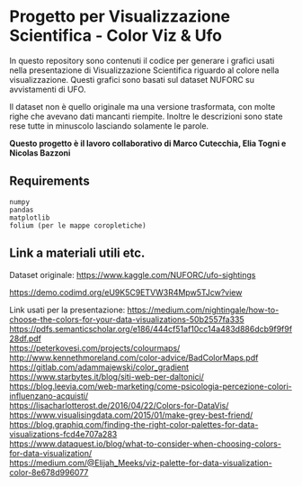 # Progetto per Visualizzazione Scientifica - Color Viz & Ufo
In questo repository sono contenuti il codice per generare i grafici usati nella presentazione di Visualizzazione Scientifica riguardo al colore nella visualizzazione. Questi grafici sono basati sul dataset NUFORC su avvistamenti di UFO.

Il dataset non è quello originale ma una versione trasformata, con molte righe che avevano dati mancanti riempite. Inoltre le descrizioni sono state rese tutte in minuscolo lasciando solamente le parole. 

**Questo progetto è il lavoro collaborativo di Marco Cutecchia, Elia Togni e Nicolas Bazzoni**

## Requirements

    numpy
    pandas
    matplotlib
    folium (per le mappe coropletiche)

## Link a materiali utili etc.
Dataset originale: https://www.kaggle.com/NUFORC/ufo-sightings

https://demo.codimd.org/eU9K5C9ETVW3R4Mpw5TJcw?view

Link usati per la presentazione:
https://medium.com/nightingale/how-to-choose-the-colors-for-your-data-visualizations-50b2557fa335  
https://pdfs.semanticscholar.org/e186/444cf51af10cc14a483d886dcb9f9f9f28df.pdf  
https://peterkovesi.com/projects/colourmaps/  
http://www.kennethmoreland.com/color-advice/BadColorMaps.pdf  
https://gitlab.com/adammajewski/color_gradient  
https://www.starbytes.it/blog/siti-web-per-daltonici/  
https://blog.leevia.com/web-marketing/come-psicologia-percezione-colori-influenzano-acquisti/  
https://lisacharlotterost.de/2016/04/22/Colors-for-DataVis/  
https://www.visualisingdata.com/2015/01/make-grey-best-friend/  
https://blog.graphiq.com/finding-the-right-color-palettes-for-data-visualizations-fcd4e707a283  
https://www.dataquest.io/blog/what-to-consider-when-choosing-colors-for-data-visualization/  
https://medium.com/@Elijah_Meeks/viz-palette-for-data-visualization-color-8e678d996077  
